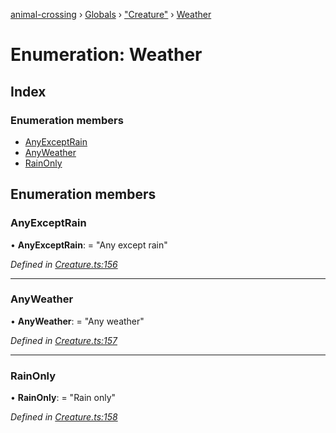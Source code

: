 [animal-crossing](../README.md) › [Globals](../globals.md) › ["Creature"](../modules/_creature_.md) › [Weather](_creature_.weather.md)

# Enumeration: Weather

## Index

### Enumeration members

* [AnyExceptRain](_creature_.weather.md#anyexceptrain)
* [AnyWeather](_creature_.weather.md#anyweather)
* [RainOnly](_creature_.weather.md#rainonly)

## Enumeration members

###  AnyExceptRain

• **AnyExceptRain**: = "Any except rain"

*Defined in [Creature.ts:156](https://github.com/Norviah/animal-crossing/blob/2672d28/module/types/Creature.ts#L156)*

___

###  AnyWeather

• **AnyWeather**: = "Any weather"

*Defined in [Creature.ts:157](https://github.com/Norviah/animal-crossing/blob/2672d28/module/types/Creature.ts#L157)*

___

###  RainOnly

• **RainOnly**: = "Rain only"

*Defined in [Creature.ts:158](https://github.com/Norviah/animal-crossing/blob/2672d28/module/types/Creature.ts#L158)*

